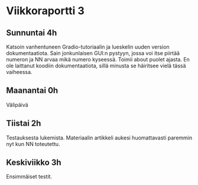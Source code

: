 # Viikkoraportti 3

## Sunnuntai 4h
Katsoin vanhentuneen Gradio-tutoriaalin ja lueskelin uuden version dokumentaatiota. Sain jonkunlaisen GUI:n pystyyn, jossa voi itse piirtää numeron ja NN arvaa mikä numero kyseessä. Toimii about puolet ajasta. En ole laittanut koodiin dokumentaatiota, sillä minusta se häiritsee vielä tässä vaiheessa.

## Maanantai 0h
Välipäivä

## Tiistai 2h
Testauksesta lukemista. Materiaalin artikkeli aukesi huomattavasti paremmin nyt kun NN toteutettu. 

## Keskiviikko 3h
Ensimmäiset testit.
